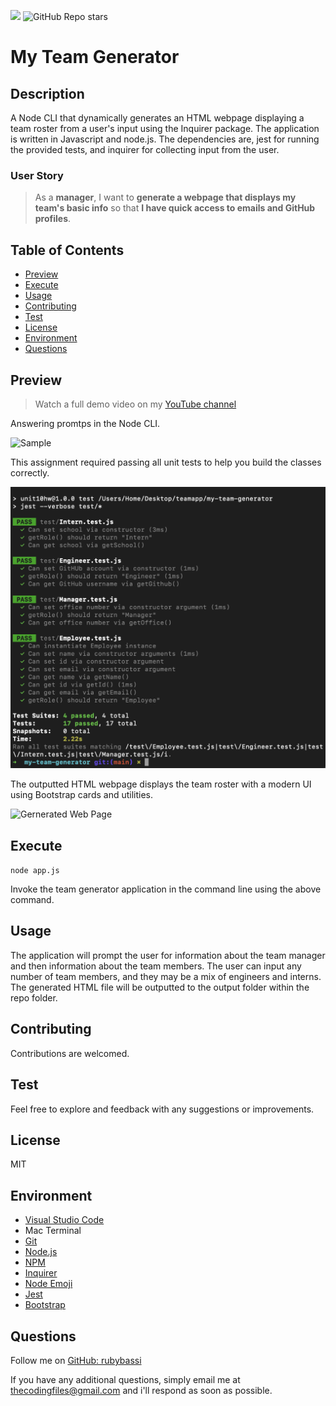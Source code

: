 
![](https://img.shields.io/badge/license-MIT-Green) ![GitHub Repo stars](https://img.shields.io/github/stars/rubybassi?style=social)

# My Team Generator

## Description
A Node CLI that dynamically generates an HTML webpage displaying a team roster from a user's input using the Inquirer package. The application is written in Javascript and node.js. The dependencies are, jest for running the provided tests, and inquirer for collecting input from the user.

### User Story

> As a **manager**, I want to **generate a webpage that displays my team's basic info** so that **I have quick access to emails and GitHub profiles**.


## Table of Contents
- [Preview](#Preview)
- [Execute](#Execute)
- [Usage](#Usage)
- [Contributing](#Contributing)
- [Test](#Test)
- [License](#License)
- [Environment](#Environment)
- [Questions](#Questions)

## Preview

> Watch a full demo video on my [YouTube channel](https://github.com/rubybassi/my-team-generator)

Answering promtps in the Node CLI. 

![Sample](./assets/)

This assignment required passing all unit tests to help you build the classes correctly.

![Test Pass Using Jest](./assets/test.png)

The outputted HTML webpage displays the team roster with a modern UI using Bootstrap cards and utilities.

![Gernerated Web Page]()

## Execute
```node app.js```

Invoke the team generator application in the command line using the above command.

## Usage
The application will prompt the user for information about the team manager and then information about the team members. The user can input any number of team members, and they may be a mix of engineers and interns. The generated HTML file will be outputted to the output folder within the repo folder.

## Contributing
Contributions are welcomed.

## Test
Feel free to explore and feedback with any suggestions or improvements.

## License
MIT

## Environment
* [Visual Studio Code](https://code.visualstudio.com/)
* Mac Terminal
* [Git](https://git-scm.com/book/en/v2/Getting-Started-Installing-Git)
* [Node.js](https://nodejs.org/en/)
* [NPM](https://www.npmjs.com/)
* [Inquirer](https://www.npmjs.com/package/inquirer)
* [Node Emoji](https://www.npmjs.com/package/node-emoji)
* [Jest](https://jestjs.io/)
* [Bootstrap](https://getbootstrap.com/)

## Questions
Follow me on [GitHub: rubybassi](https://github.com/rubybassi)

If you have any additional questions, simply email me at <thecodingfiles@gmail.com> and i'll respond as soon as possible.
